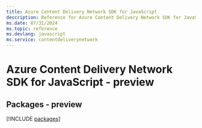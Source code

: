 ```yaml
---
title: Azure Content Delivery Network SDK for JavaScript
description: Reference for Azure Content Delivery Network SDK for JavaScript
ms.date: 07/31/2024
ms.topic: reference
ms.devlang: javascript
ms.service: contentdeliverynetwork
---
```

# Azure Content Delivery Network SDK for JavaScript - preview
## Packages - preview
[!INCLUDE [packages](content-delivery-network-index.md)]